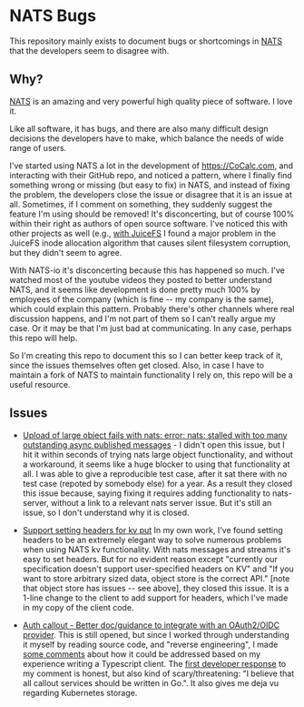 # NATS Bugs

This repository mainly exists to document bugs or shortcomings in [NATS](https://nats.io/) that the developers seem to disagree with.

## Why?

[NATS](https://nats.io/) is an amazing and very powerful high quality piece of software. I love it.

Like all software, it has bugs, and there are also many difficult design decisions
the developers have to make, which balance the needs of wide range of users.

I've started using NATS a lot in the development of https://CoCalc.com, and interacting with their GitHub repo,
and noticed a pattern, where I finally find something wrong or missing \(but easy to fix\)
in NATS, and instead of fixing the problem, the developers close the issue or disagree
that it is an issue at all. Sometimes, if I comment on something, they suddenly suggest the feature I'm
using should be removed! It's disconcerting, but of course 100% within their right
as authors of open source software. I've noticed this with other projects as well
\(e.g., [with JuiceFS](https://github.com/sagemathinc/cocalc-compute-docker/tree/main/src/cloud-filesystem/patches/juicefs)
I found a major problem in the JuiceFS inode allocation algorithm
that causes silent filesystem corruption, but they didn't seem
to agree.

With NATS-io it's disconcerting because this has happened so much. I've watched most of the youtube videos they posted to better understand NATS, and it seems like development is done pretty much 100% by employees of the company (which is fine -- my company is the same), which could explain this pattern. Probably there's other channels where real discussion happens, and I'm not part of them so I can't really argue my case. Or it may be that I'm just bad at
communicating. In any case, perhaps this repo will help.

So I'm creating this repo to document this so I can better keep track of it, since the
issues themselves often get closed. Also, in case I have to maintain a fork of NATS to
maintain functionality I rely on, this repo will be a useful resource.

## Issues

- [Upload of large object fails with nats: error: nats: stalled with too many outstanding async published messages](https://github.com/nats-io/natscli/issues/993) - I didn't open this issue, but I hit it within seconds of trying nats large object functionality, and without a workaround, it seems like a huge blocker to using that functionality at all. I was able to give a reproducible test case, after it sat there with no test case (repoted by somebody else) for a year. As a result they closed this issue because, saying fixing it requires adding functionality to nats-server, without a link to a relevant nats server issue. But it's still an issue, so I don't understand why it is closed.

- [Support setting headers for kv put](https://github.com/nats-io/nats.js/issues/217) In my own work, I've found setting headers to be an extremely elegant way to solve numerous problems when using NATS kv functionality. With nats messages and streams it's easy to set headers. But for no evident reason except "currently our specification doesn't support user-specified headers on KV" and "If you want to store arbitrary sized data, object store is the correct API." [note that object store has issues -- see above], they closed this issue. It is a 1-line change to the client to add support for headers, which I've made in my copy of the client code.

- [Auth callout - Better doc/guidance to integrate with an OAuth2/OIDC provider](https://github.com/nats-io/nats-server/issues/5692). This is still opened, but since I worked through understanding it myself by reading source code, and "reverse engineering", I made [some comments](https://github.com/nats-io/nats-server/issues/5692#issuecomment-2729488148) about how it could be addressed based on my experience writing a Typescript client. The [first developer response](https://github.com/nats-io/nats-server/issues/5692#issuecomment-2730428296) to my comment is honest, but also kind of scary/threatening: "I believe that all callout services should be written in Go.". It also gives me deja vu regarding Kubernetes storage.
